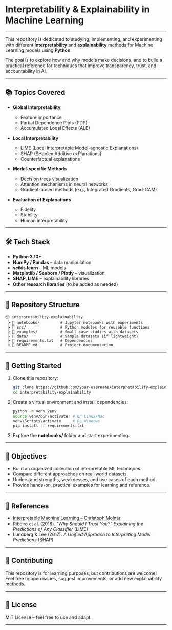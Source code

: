 # Interpretability & Explainability in Machine Learning
---

This repository is dedicated to studying, implementing, and experimenting with different **interpretability** and **explainability** methods for Machine Learning models using **Python**.

The goal is to explore how and why models make decisions, and to build a practical reference for techniques that improve transparency, trust, and accountability in AI.

---

## 📚 Topics Covered

* **Global Interpretability**

  * Feature importance
  * Partial Dependence Plots (PDP)
  * Accumulated Local Effects (ALE)

* **Local Interpretability**

  * LIME (Local Interpretable Model-agnostic Explanations)
  * SHAP (SHapley Additive exPlanations)
  * Counterfactual explanations

* **Model-specific Methods**

  * Decision trees visualization
  * Attention mechanisms in neural networks
  * Gradient-based methods (e.g., Integrated Gradients, Grad-CAM)

* **Evaluation of Explanations**

  * Fidelity
  * Stability
  * Human interpretability

---

## 🛠️ Tech Stack

* **Python 3.10+**
* **NumPy / Pandas** – data manipulation
* **scikit-learn** – ML models
* **Matplotlib / Seaborn / Plotly** – visualization
* **SHAP, LIME** – explainability libraries
* **Other research libraries** (to be added as needed)

---

## 📂 Repository Structure

```
📦 interpretability-explainability
 ┣ 📂 notebooks/         # Jupyter notebooks with experiments
 ┣ 📂 src/               # Python modules for reusable functions
 ┣ 📂 examples/          # Small case studies with datasets
 ┣ 📂 data/              # Sample datasets (if lightweight)
 ┣ 📜 requirements.txt   # Dependencies
 ┣ 📜 README.md          # Project documentation
```

---

## 🚀 Getting Started

1. Clone this repository:

   ```bash
   git clone https://github.com/your-username/interpretability-explainability.git
   cd interpretability-explainability
   ```

2. Create a virtual environment and install dependencies:

   ```bash
   python -m venv venv
   source venv/bin/activate  # On Linux/Mac
   venv\Scripts\activate     # On Windows
   pip install -r requirements.txt
   ```

3. Explore the **notebooks/** folder and start experimenting.

---

## 🎯 Objectives

* Build an organized collection of interpretable ML techniques.
* Compare different approaches on real-world datasets.
* Understand strengths, weaknesses, and use cases of each method.
* Provide hands-on, practical examples for learning and reference.

---

## 📖 References

* [Interpretable Machine Learning – Christoph Molnar](https://christophm.github.io/interpretable-ml-book/)
* Ribeiro et al. (2016). *"Why Should I Trust You?" Explaining the Predictions of Any Classifier* (LIME)
* Lundberg & Lee (2017). *A Unified Approach to Interpreting Model Predictions* (SHAP)

---

## 🤝 Contributing

This repository is for learning purposes, but contributions are welcome!
Feel free to open issues, suggest improvements, or add new explainability methods.

---

## 📜 License

MIT License – feel free to use and adapt.

---
